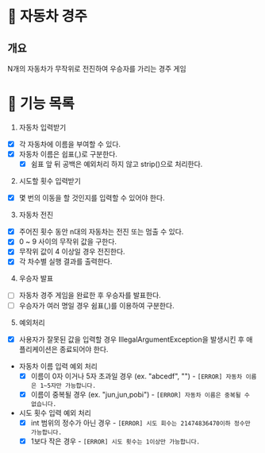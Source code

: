 # 🏁 자동차 경주

## 개요
N개의 자동차가 무작위로 전진하여 우승자를 가리는 경주 게임

# 📝 기능 목록
1. 자동차 입력받기
- [x] 각 자동차에 이름을 부여할 수 있다.
- [x] 자동차 이름은 쉽표(,)로 구분한다.
  - [x] 쉼표 앞 뒤 공백은 예외처리 하지 않고 strip()으로 처리한다.

2. 시도할 횟수 입력받기
- [x] 몇 번의 이동을 할 것인지를 입력할 수 있어야 한다.

3. 자동차 전진
- [x] 주어진 횟수 동안 n대의 자동차는 전진 또는 멈출 수 있다.
- [x] 0 ~ 9 사이의 무작위 값을 구한다.
- [x] 무작위 값이 4 이상일 경우 전진한다.
- [x] 각 차수별 실행 결과를 출력한다.

4. 우승자 발표
- [ ] 자동차 경주 게임을 완료한 후 우승자를 발표한다.
- [ ] 우승자가 여러 명일 경우 쉼표(,)를 이용하여 구분한다.

5. 예외처리
- [x] 사용자가 잘못된 값을 입력할 경우 IllegalArgumentException을 발생시킨 후 애플리케이션은 종료되어야 한다.
- 자동차 이름 입력 예외 처리
  - [x] 이름이 0자 이거나 5자 초과일 경우 (ex. "abcedf", "") - `[ERROR] 자동차 이름은 1~5자만 가능합니다.` 
  - [x] 이름이 중복될 경우 (ex. "jun,jun,pobi") - `[ERROR] 자동차 이름은 중복될 수 없습니다.`
- 시도 횟수 입력 예외 처리
  - [x] int 범위의 정수가 아닌 경우 - `[ERROR] 시도 회수는 21474836470이하 정수만 가능합니다.`
  - [x] 1보다 작은 경우 - `[ERROR] 시도 횟수는 1이상만 가능합니다.`
